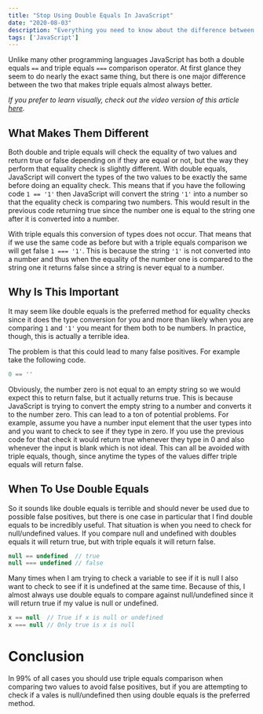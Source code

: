 ```yaml
---
title: "Stop Using Double Equals In JavaScript"
date: "2020-08-03"
description: "Everything you need to know about the difference between double and triple equals in JavaScript."
tags: ['JavaScript']
---
```


Unlike many other programming languages JavaScript has both a double equals `==` and triple equals `===` comparison operator. At first glance they seem to do nearly the exact same thing, but there is one major difference between the two that makes triple equals almost always better.

*If you prefer to learn visually, check out the video version of this article [here](https://youtu.be/C5ZVC4HHgIg).*

## What Makes Them Different

Both double and triple equals will check the equality of two values and return true or false depending on if they are equal or not, but the way they perform that equality check is slightly different. With double equals, JavaScript will convert the types of the two values to be exactly the same before doing an equality check. This means that if you have the following code `1 == '1'` then JavaScript will convert the string `'1'` into a number so that the equality check is comparing two numbers. This would result in the previous code returning true since the number one is equal to the string one after it is converted into a number.

With triple equals this conversion of types does not occur. That means that if we use the same code as before but with a triple equals comparison we will get false `1 === '1'`. This is because the string `'1'` is not converted into a number and thus when the equality of the number one is compared to the string one it returns false since a string is never equal to a number.

## Why Is This Important

It may seem like double equals is the preferred method for equality checks since it does the type conversion for you and more than likely when you are comparing `1` and `'1'` you meant for them both to be numbers. In practice, though, this is actually a terrible idea.

The problem is that this could lead to many false positives. For example take the following code.
```js
0 == ''
```
Obviously, the number zero is not equal to an empty string so we would expect this to return false, but it actually returns true. This is because JavaScript is trying to convert the empty string to a number and converts it to the number zero. This can lead to a ton of potential problems. For example, assume you have a number input element that the user types into and you want to check to see if they type in zero. If you use the previous code for that check it would return true whenever they type in 0 and also whenever the input is blank which is not ideal. This can all be avoided with triple equals, though, since anytime the types of the values differ triple equals will return false.

## When To Use Double Equals

So it sounds like double equals is terrible and should never be used due to possible false positives, but there is one case in particular that I find double equals to be incredibly useful. That situation is when you need to check for null/undefined values. If you compare null and undefined with doubles equals it will return true, but with triple equals it will return false.
```js
null == undefined  // true
null === undefined // false
```
Many times when I am trying to check a variable to see if it is null I also want to check to see if it is undefined at the same time. Because of this, I almost always use double equals to compare against null/undefined since it will return true if my value is null or undefined.
```js
x == null  // True if x is null or undefined
x === null // Only true is x is null
```

# Conclusion

In 99% of all cases you should use triple equals comparison when comparing two values to avoid false positives, but if you are attempting to check if a vales is null/undefined then using double equals is the preferred method.